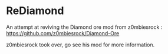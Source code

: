 # ReDiamond
An attempt at reviving the Diamond ore mod from z0mbiesrock : https://github.com/z0mbiesrock/Diamond-Ore

z0mbiesrock took over, go see his mod for more information.
